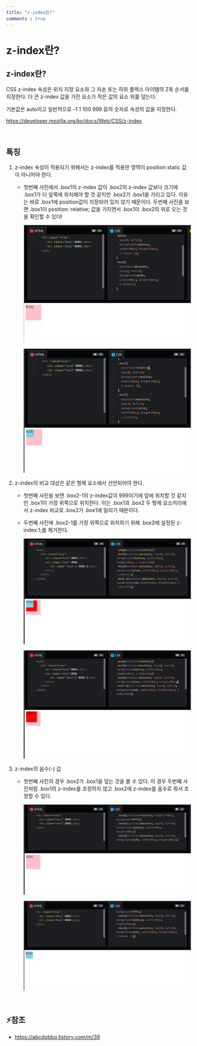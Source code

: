 ```yaml
---
title: "z-index란?"
comments : true
---
```


# z-index란?


## z-index란?

CSS z-index 속성은 위치 지정 요소와 그 자손 또는 하위 플렉스 아이템의 Z축 순서를 지정한다. 더 큰 z-index 값을 가진 요소가 작은 값의 요소 위를 덮는다.

기본값은 auto이고 일반적으로 -1 1 100 999 등의 숫자로 속성의 값을 지정한다.

<https://developer.mozilla.org/ko/docs/Web/CSS/z-index>

<br>

## 특징
1. z-index 속성이 적용되기 위해서는 z-index를 적용한 영역이 position:static 값이 아니어야 한다.
    * 첫번째 사진에서 .box1의 z-index 값이 .box2의 z-index 값보다 크기에 .box1가 더 앞쪽에 위치해야 할 것 같지만 .box2가 .box1을 가리고 있다. 이유는 바로 .box1에 position값이 지정되어 있지 않기 때문이다. 두번째 사진을 보면 .box1이 position: relative; 값을 가지면서 .box1이 .box2의 위로 오는 것을 확인할 수 있다!

        ![missing](../assets/img/2023/230126_2.png)

        ![missing](../assets/img/2023/230126_3.png)

2. z-index의 비교 대상은 같은 형제 요소에서 선언되어야 한다.
    * 첫번째 사진을 보면 .box2-1의 z-index값이 999이기에 앞에 위치할 것 같지만 .box1이 가장 위쪽으로 위치한다. 이는 .box1과 .box2 두 형제 요소끼리에서 z-index 비교로 .box2가 .box1에 밀리기 때문이다.
    * 두번째 사진에 .box2-1를 가장 위쪽으로 위치하기 위해 .box2에 설정된 z-index:1;를 제거한다.

        ![missing](../assets/img/2023/230126_4.png)

        ![missing](../assets/img/2023/230126_5.png)

3. z-index의 음수(-) 값
    * 첫번째 사진의 경우 .box2가 .box1을 덮는 것을 볼 수 있다. 이 경우 두번째 사진처럼 .box1의 z-index를 조정하지 않고 .box2에 z-index를 음수로 줘서 조정할 수 있다.

        ![missing](../assets/img/2023/230126_6.png)

        ![missing](../assets/img/2023/230126_7.png)

<br>

## ⚡참조
* <https://abcdqbbq.tistory.com/m/39>

<br>
